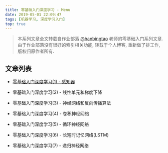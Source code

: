 ```yaml
---
title: 零基础入门深度学习 - Menu
date: 2019-05-01 22:09:47
tags: [机器学习, 深度学习入门]
top: true
---
```


> 本系列文章全文转载自作业部落 [@hanbingtao](https://www.zybuluo.com/hanbingtao/note/433855) 老师的零基础入门系列文章.
由于作业部落没有很好的索引相关功能, 转载于个人博客, 重新做了排工作, 版权归原作者所有.

## 文章列表

- [零基础入门深度学习(1) - 感知器](/2019/05/01/deeplearning-quickstart-1/)
 
- 零基础入门深度学习(2) - 线性单元和梯度下降
 
- 零基础入门深度学习(3) - 神经网络和反向传播算法
 
- 零基础入门深度学习(4) - 卷积神经网络
 
- 零基础入门深度学习(5) - 循环神经网络
 
- 零基础入门深度学习(6) - 长短时记忆网络(LSTM)
 
- 零基础入门深度学习(7) - 递归神经网络

